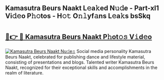 ## Kamasutra Beurs Naakt L𝚎a𝚔ed N𝚞𝚍e - Part-xl1 Vi𝚍𝚎o P𝚑𝚘tos - H𝚘𝚝 O𝚗𝚕yf𝚊ns L𝚎a𝚔s bsSkq

# <h2><a href="http://kfbrlj.oniu.top/?m=Kamasutra+Beurs+Naakt">🔗👉 🔴 Kamasutra Beurs Naakt P𝚑ot𝚘𝚜 V𝚒d𝚎o</a></h2>

[![Kamasutra Beurs Naakt Nu𝚍e𝚜](https://i.imgur.com/0qMVB7G.gif)](http://kfbrlj.oniu.top/?m=Kamasutra+Beurs+Naakt)
Social media personality Kamasutra Beurs Naakt, celebrated for publishing dance and lifestyle material, consisting of presentations and blogs. Talented writer Kamasutra Beurs Naakt, recognized for their exceptional skills and accomplishments in the realm of literature.  
